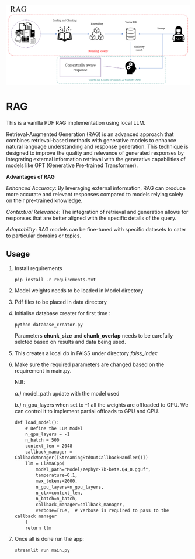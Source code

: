![RAG Image](assets/RAG.png)

# RAG
This is a vanilla PDF RAG implementation using local LLM.

Retrieval-Augmented Generation (RAG) is an advanced approach that combines retrieval-based methods with generative models to enhance natural language understanding and response generation. This technique is designed to improve the quality and relevance of generated responses by integrating external information retrieval with the generative capabilities of models like GPT (Generative Pre-trained Transformer).

**Advantages of RAG**

*Enhanced Accuracy*: By leveraging external information, RAG can produce more accurate and relevant responses compared to models relying solely on their pre-trained knowledge.

*Contextual Relevance*: The integration of retrieval and generation allows for responses that are better aligned with the specific details of the query.

*Adaptability*: RAG models can be fine-tuned with specific datasets to cater to particular domains or topics.

## Usage 
1. Install requirements
    ```
    pip install -r requirements.txt
    ```
2. Model weights needs to be loaded in Model directory
3. Pdf files to be placed in data directory
4. 	Initialise database creater for first time :
	```
    python database_creator.py 
    ```
    Parameters **chunk_size** and **chunk_overlap** needs to be carefully selcted based on results and data being used.

5. This creates a local db in FAISS under directory *faiss_index*
6. Make sure the required parameters are changed based on the requirement in main.py.
    
    N.B:

    *a.)* model_path update with the model used
    
    *b.)* n_gpu_layers when set to -1 all the weights are offloaded to GPU. We can control it to implement partial offloads to GPU and CPU.


    ```
    def load_model():
        # Define the LLM Model
        n_gpu_layers = -1
        n_batch = 500
        context_len = 2048
        callback_manager = CallbackManager([StreamingStdOutCallbackHandler()])
        llm = LlamaCpp(
            model_path="Model/zephyr-7b-beta.Q4_0.gguf",
            temperature=0.1,
            max_tokens=2000,
            n_gpu_layers=n_gpu_layers,
            n_ctx=context_len,
            n_batch=n_batch,
            callback_manager=callback_manager,
            verbose=True,  # Verbose is required to pass to the callback manager
        )
        return llm
    ```
7. Once all is done run the app:
    ```
    streamlit run main.py
    ```